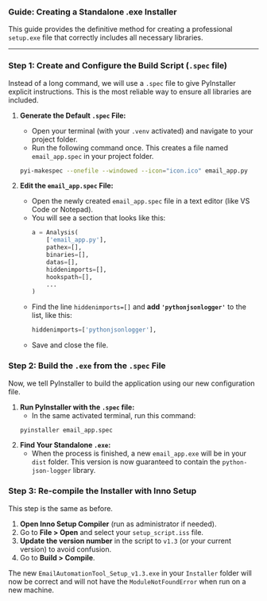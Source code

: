 ### **Guide: Creating a Standalone .exe Installer**

This guide provides the definitive method for creating a professional `setup.exe` file that correctly includes all necessary libraries.

---

### **Step 1: Create and Configure the Build Script (`.spec` file)**

Instead of a long command, we will use a `.spec` file to give PyInstaller explicit instructions. This is the most reliable way to ensure all libraries are included.

1.  **Generate the Default `.spec` File:**
    * Open your terminal (with your `.venv` activated) and navigate to your project folder.
    * Run the following command once. This creates a file named `email_app.spec` in your project folder.
    ```bash
    pyi-makespec --onefile --windowed --icon="icon.ico" email_app.py
    ```

2.  **Edit the `email_app.spec` File:**
    * Open the newly created `email_app.spec` file in a text editor (like VS Code or Notepad).
    * You will see a section that looks like this:
        ```python
        a = Analysis(
            ['email_app.py'],
            pathex=[],
            binaries=[],
            datas=[],
            hiddenimports=[],
            hookspath=[],
            ...
        )
        ```
    * Find the line `hiddenimports=[]` and **add `'pythonjsonlogger'`** to the list, like this:
        ```python
        hiddenimports=['pythonjsonlogger'],
        ```
    * Save and close the file.

### **Step 2: Build the `.exe` from the `.spec` File**

Now, we tell PyInstaller to build the application using our new configuration file.

1.  **Run PyInstaller with the `.spec` file:**
    * In the same activated terminal, run this command:
    ```bash
    pyinstaller email_app.spec
    ```
2.  **Find Your Standalone `.exe`:**
    * When the process is finished, a new `email_app.exe` will be in your `dist` folder. This version is now guaranteed to contain the `python-json-logger` library.

### **Step 3: Re-compile the Installer with Inno Setup**

This step is the same as before.

1.  **Open Inno Setup Compiler** (run as administrator if needed).
2.  Go to **File > Open** and select your `setup_script.iss` file.
3.  **Update the version number** in the script to `v1.3` (or your current version) to avoid confusion.
4.  Go to **Build > Compile**.

The new `EmailAutomationTool_Setup_v1.3.exe` in your `Installer` folder will now be correct and will not have the `ModuleNotFoundError` when run on a new machine.
